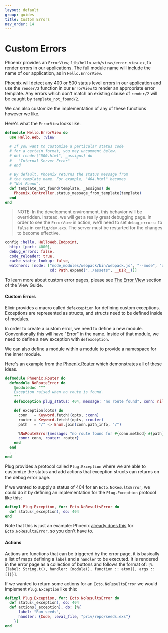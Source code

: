 ```yaml
---
layout: default
group: guides
title: Custom Errors
nav_order: 14
---
```

# Custom Errors

Phoenix provides an `ErrorView`, `lib/hello_web/views/error_view.ex`, to render errors in our applications. The full module name will include the name of our application, as in `Hello.ErrorView`.

Phoenix will detect any 400 or 500 status level errors in our application and use the `render/2` function in our `ErrorView` to render an appropriate error template. Any errors which don't match an existing clause of `render/2` will be caught by `template_not_found/2`.

We can also customize the implementation of any of these functions however we like.

Here's what the `ErrorView` looks like.

```elixir
defmodule Hello.ErrorView do
  use Hello.Web, :view

  # If you want to customize a particular status code
  # for a certain format, you may uncomment below.
  # def render("500.html", _assigns) do
  #   "Internal Server Error"
  # end

  # By default, Phoenix returns the status message from
  # the template name. For example, "404.html" becomes
  # "Not Found".
  def template_not_found(template, _assigns) do
    Phoenix.Controller.status_message_from_template(template)
  end
end
```

> NOTE: In the development environment, this behavior will be overridden. Instead, we will get a really great debugging page. In order to see the `ErrorView` in action, we'll need to set `debug_errors:` to `false` in `config/dev.exs`. The server must be restarted for the changes to become effective.

```elixir
config :hello, HelloWeb.Endpoint,
  http: [port: 4000],
  debug_errors: false,
  code_reloader: true,
  cache_static_lookup: false,
  watchers: [node: ["node_modules/webpack/bin/webpack.js", "--mode", "development", "--watch-stdin",
                    cd: Path.expand("../assets", __DIR__)]]
```

To learn more about custom error pages, please see [The Error View](views.html#the-errorview) section of the View Guide.

#### Custom Errors

Elixir provides a macro called `defexception` for defining custom exceptions. Exceptions are represented as structs, and structs need to be defined inside of modules.

In order to create a custom error, we need to define a new module. Conventionally this will have "Error" in the name. Inside of that module, we need to define a new exception with `defexception`.

We can also define a module within a module to provide a namespace for the inner module.

Here's an example from the [Phoenix.Router](https://github.com/phoenixframework/phoenix/blob/master/lib/phoenix/router.ex) which demonstrates all of these ideas.

```elixir
defmodule Phoenix.Router do
  defmodule NoRouteError do
    @moduledoc """
    Exception raised when no route is found.
    """
    defexception plug_status: 404, message: "no route found", conn: nil, router: nil

    def exception(opts) do
      conn   = Keyword.fetch!(opts, :conn)
      router = Keyword.fetch!(opts, :router)
      path   = "/" <> Enum.join(conn.path_info, "/")

      %NoRouteError{message: "no route found for #{conn.method} #{path} (#{inspect router})",
      conn: conn, router: router}
    end
  end
. . .
end
```

Plug provides a protocol called `Plug.Exception` where we are able to customize the status and add actions that exception structs can returns on the debug error page.

If we wanted to supply a status of 404 for an `Ecto.NoResultsError`, we could do it by defining an implementation for the `Plug.Exception` protocol like this:

```elixir
defimpl Plug.Exception, for: Ecto.NoResultsError do
  def status(_exception), do: 404
end
```

Note that this is just an example: Phoenix [already does this](https://github.com/phoenixframework/phoenix_ecto/blob/master/lib/phoenix_ecto/plug.ex) for `Ecto.NoResultsError`, so you don't have to.

#### Actions

Actions are functions that can be triggered by the error page, it is basically a list of maps defining a `label` and a `handler` to be executed.
It is rendered in the error page as a collection of buttons and follows the format of: `[%{label: String.t(), handler: {module(), function :: atom(), args :: []}}]`.

If we wanted to return some actions for an `Ecto.NoResultsError` we would implement `Plug.Exception` like this:

```elixir
defimpl Plug.Exception, for: Ecto.NoResultsError do
  def status(_exception), do: 404
  def actions(_exception), do: [%{
      label: "Run seeds",
      handler: {Code, :eval_file, "priv/repo/seeds.exs"}
    }]
end
```